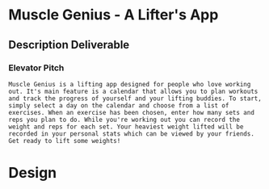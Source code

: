 # Muscle Genius - A Lifter's App
## Description Deliverable
### Elevator Pitch
    Muscle Genius is a lifting app designed for people who love working out. It's main feature is a calendar that allows you to plan workouts and track the progress of yourself and your lifting buddies. To start, simply select a day on the calendar and choose from a list of exercises. When an exercise has been chosen, enter how many sets and reps you plan to do. While you're working out you can record the weight and reps for each set. Your heaviest weight lifted will be recorded in your personal stats which can be viewed by your friends. Get ready to lift some weights!
# Design
